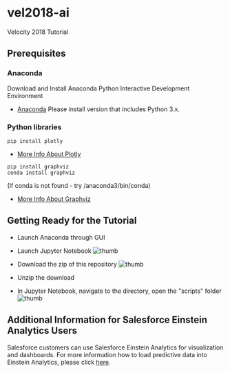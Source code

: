 # vel2018-ai
Velocity 2018 Tutorial

## Prerequisites

### Anaconda
Download and Install Anaconda Python Interactive Development Environment

* [Anaconda](https://www.continuum.io) Please install version that includes Python 3.x.

### Python libraries
```
pip install plotly
```
* [More Info About Plotly](https://plot.ly/python/)

```
pip install graphviz
conda install graphviz
```
(If conda is not found - try /anaconda3/bin/conda)
* [More Info About Graphviz](http://www.graphviz.org/)

## Getting Ready for the Tutorial

- Launch Anaconda through GUI
- Launch Jupyter Notebook
![thumb](https://github.com/sfperfdemo/vel2018-ai/blob/master/image/launchJupyter.png)

- Download the zip of this repository
![thumb](https://github.com/sfperfdemo/vel2018-ai/blob/master/image/gitDownload.png)

- Unzip the download
- In Jupyter Notebook, navigate to the directory, open the "scripts" folder
![thumb](https://github.com/sfperfdemo/vel2018-ai/blob/master/image/openScript.png)


## Additional Information for Salesforce Einstein Analytics Users

Salesforce customers can use Salesforce Einstein Analytics for visualization and dashboards. For more information how to load predictive data into Einstein Analytics, please click [here](https://github.com/sfperfdemo/df2017-detect).
